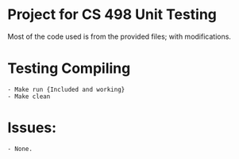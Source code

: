 # Project for CS 498 Unit Testing

Most of the code used is from the provided files; with modifications.

# Testing Compiling
	- Make run {Included and working}
	- Make clean

# Issues:
	- None.
